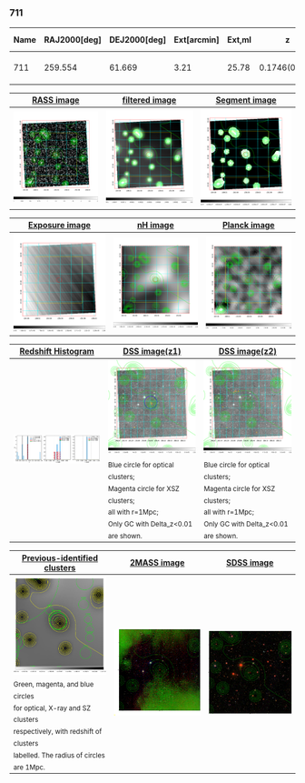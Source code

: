 <div STYLE="page-break-after: always;"></div>

### 711

|Name|RAJ2000[deg]|DEJ2000[deg] |Ext[arcmin]| Ext,ml | z | z_src| C|GC(XSZ,Delta_z<0.01)| GC(OPT,Delta_z<0.01)|GC| R_sig[arcmin] | R500[arcmin] | R500[Mpc]| CRsig[c/s] | CR500[c/s] |L500[1E44 erg/s]|F500[1E-12 erg/s/cm^2]| M500[1E14 Msun]|Tx[keV]|Cnt_sig|Beta|Rc[arcmin]|Comment|Alias|
|---|---|---|---|---|---|------|---|--------|---------|----------|---|---|---|---|---|---|---|---|---|---|---|---|---|---|
|711| 259.554| 61.669| 3.21| 25.78| 0.1746(0.005)| z1, z_opt| S| -| C, N, W| C, N, W| 7.338| 4.255| 0.756| 0.034(0.014)| 0.032(0.013)| 0.529(0.193)| 0.622(0.227)| 1.46(0.27)| 2.86(0.33)| 80.7| 0.863(-0.146+0.098)| 3.548(-0.858+0.712)| -| t142|

|[RASS image](../image/711/711_img.pdf)|[filtered image](../image/711/711_fil.pdf)|[Segment image](../image/711/711_seg.pdf)|
|-------------------|--------------------|-------------------|
| <img src="../image/711/711_img.png" width="300">  | <img src="../image/711/711_fil.png" width="300">   | <img src="../image/711/711_seg.png" width="300">  |

|[Exposure image](../image/711/711_mex.pdf)| [nH image](../image/711/711_nh.pdf)| [Planck image](../image/711/711_p.pdf)|
|-------------------|--------------------|-------------------|
|<img src="../image/711/711_mex.png" width="300">   | <img src="../image/711/711_nh.png" width="300">    | <img src="../image/711/711_p.png" width="300"> |

|[Redshift Histogram](../image/711/711_zg.pdf) | [DSS image(z1)](../image/711/711_dss_z1.pdf)      |  [DSS image(z2)](../image/711/711_dss_z2.pdf)    |
|-------------------|--------------------|-------------------|
|<img src="../image/711/711_zg.png" width="300"> |<img src="../image/711/711_dss_z1.png" width="300"> <sub><br>Blue circle for optical clusters; <br>Magenta circle for XSZ clusters; <br>all with r=1Mpc; <br>Only GC with Delta_z<0.01 are shown. </sub>| <img src="../image/711/711_dss_z2.png" width="300"><sub><br>Blue circle for optical clusters; <br>Magenta circle for XSZ clusters; <br>all with r=1Mpc; <br>Only GC with Delta_z<0.01 are shown. </sub> |

|[Previous-identified clusters](../image/711/711_gc.pdf) | [2MASS image](../image/711/711_2mass.pdf)      |[SDSS image](../image/711/711_sdss.pdf)   |
|-------------------|-------------------|-------------------|
|<img src=../image/711/711_gc.png width="300"> <br><sub>Green, magenta, and blue circles <br>for optical, X-ray and SZ clusters <br>respectively, with redshift of clusters <br>labelled. The radius of circles <br>are 1Mpc.</sub>|<img src="../image/711/711_2mass.png" width="300">  | <img src="../image/711/711_sdss.png" width="300">  |




